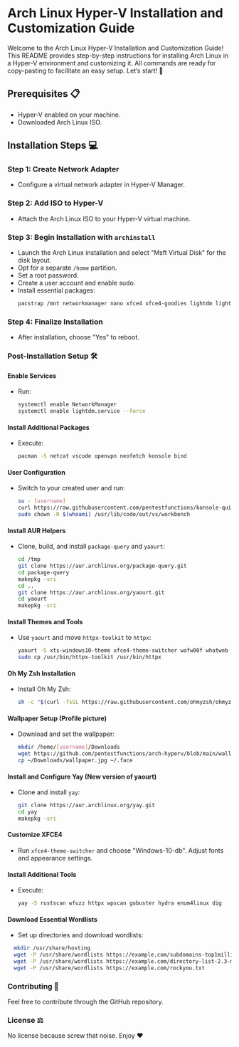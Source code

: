 # Arch Linux Hyper-V Installation and Customization Guide

Welcome to the Arch Linux Hyper-V Installation and Customization Guide! This README provides step-by-step instructions for installing Arch Linux in a Hyper-V environment and customizing it. All commands are ready for copy-pasting to facilitate an easy setup. Let’s start! 🚀

## Prerequisites 📋
- Hyper-V enabled on your machine.
- Downloaded Arch Linux ISO.

## Installation Steps 💻

### Step 1: Create Network Adapter
- Configure a virtual network adapter in Hyper-V Manager.

### Step 2: Add ISO to Hyper-V
- Attach the Arch Linux ISO to your Hyper-V virtual machine.

### Step 3: Begin Installation with `archinstall`
- Launch the Arch Linux installation and select "Msft Virtual Disk" for the disk layout.
- Opt for a separate `/home` partition.
- Set a root password.
- Create a user account and enable sudo.
- Install essential packages:
  ```bash
  pacstrap /mnt networkmanager nano xfce4 xfce4-goodies lightdm lightdm-gtk-greeter git konsole shellcheck zenity vivaldi vivaldi-ffmpeg-codecs wget nmap pavucontrol zsh
  ```

###  Step 4: Finalize Installation
- After installation, choose "Yes" to reboot.

### Post-Installation Setup 🛠️
#### Enable Services
- Run:
  ```bash
  systemctl enable NetworkManager
  systemctl enable lightdm.service --force
  ```
#### Install Additional Packages
- Execute:
  ```bash
  pacman -S netcat vscode openvpn neofetch konsole bind
  ```

#### User Configuration
- Switch to your created user and run:
  ```bash
  su - [username]
  curl https://raw.githubusercontent.com/pentestfunctions/konsole-quickcommands/main/konsolequickcommandsconfig > ~/.config/konsolequickcommandsconfig
  sudo chown -R $(whoami) /usr/lib/code/out/vs/workbench
  ```

#### Install AUR Helpers
- Clone, build, and install `package-query` and `yaourt`:
  ```bash
  cd /tmp
  git clone https://aur.archlinux.org/package-query.git
  cd package-query
  makepkg -sri
  cd ..
  git clone https://aur.archlinux.org/yaourt.git
  cd yaourt
  makepkg -sri
  ```
#### Install Themes and Tools
- Use `yaourt` and move `httpx-toolkit` to `httpx`:
  ```bash
  yaourt -S xts-windows10-theme xfce4-theme-switcher wafw00f whatweb burpsuite dirsearch httpx enum4linux nmap rustscan --noconfirm
  sudo cp /usr/bin/httpx-toolkit /usr/bin/httpx
  ```

#### Oh My Zsh Installation
- Install Oh My Zsh:
  ```bash
  sh -c "$(curl -fsSL https://raw.githubusercontent.com/ohmyzsh/ohmyzsh/master/tools/install.sh)"
  ```

#### Wallpaper Setup (Profile picture)
- Download and set the wallpaper:
  ```bash
  mkdir /home/[username]/Downloads
  wget https://github.com/pentestfunctions/arch-hyperv/blob/main/wallpaper.jpg?raw=true -O ~/Downloads/wallpaper.jpg
  cp ~/Downloads/wallpaper.jpg ~/.face
  ```

#### Install and Configure Yay (New version of yaourt)
- Clone and install `yay`:
  ```bash
  git clone https://aur.archlinux.org/yay.git
  cd yay
  makepkg -sri
  ```

#### Customize XFCE4
- Run `xfce4-theme-switcher` and choose "Windows-10-db".
Adjust fonts and appearance settings.

#### Install Additional Tools
- Execute:
  ```bash
  yay -S rustscan wfuzz httpx wpscan gobuster hydra enum4linux dig
  ```

#### Download Essential Wordlists
- Set up directories and download wordlists:
```bash
  mkdir /usr/share/hosting
  wget -P /usr/share/wordlists https://example.com/subdomains-top1million-110000.txt
  wget -P /usr/share/wordlists https://example.com/directory-list-2.3-medium.txt
  wget -P /usr/share/wordlists https://example.com/rockyou.txt
```

### Contributing 🤝
Feel free to contribute through the GitHub repository.

### License ⚖️
No license because screw that noise. Enjoy ❤️
